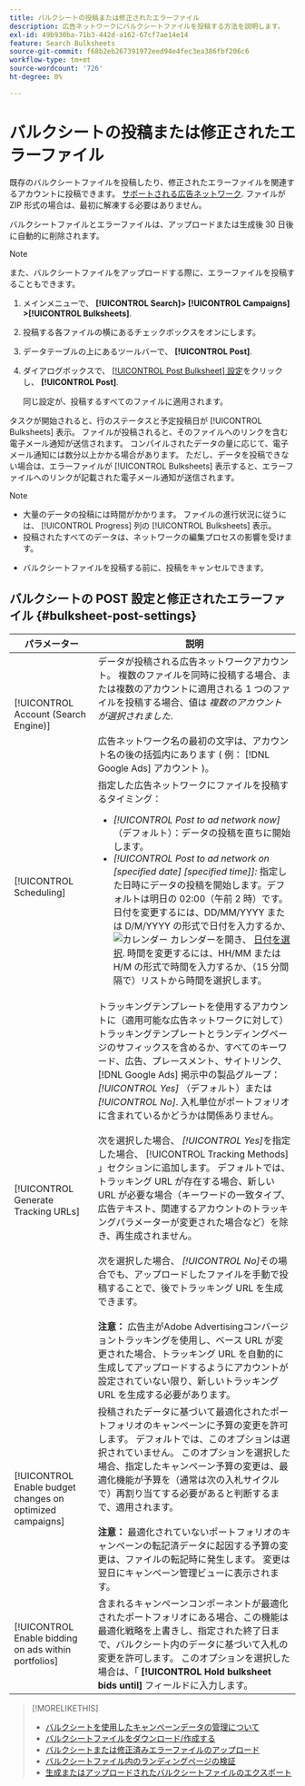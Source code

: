 ```yaml
---
title: バルクシートの投稿または修正されたエラーファイル
description: 広告ネットワークにバルクシートファイルを投稿する方法を説明します。
exl-id: 49b930ba-71b3-442d-a162-67cf7ae14e14
feature: Search Bulksheets
source-git-commit: f68b2eb267391972eed94e4fec3ea386fbf206c6
workflow-type: tm+mt
source-wordcount: '726'
ht-degree: 0%

---
```


# バルクシートの投稿または修正されたエラーファイル

既存のバルクシートファイルを投稿したり、修正されたエラーファイルを関連するアカウントに投稿できます。 [サポートされる広告ネットワーク](bulksheet-about.md#bulksheet-functionality-by-network). ファイルが ZIP 形式の場合は、最初に解凍する必要はありません。

バルクシートファイルとエラーファイルは、アップロードまたは生成後 30 日後に自動的に削除されます。

>[!NOTE]
>また、バルクシートファイルをアップロードする際に、エラーファイルを投稿することもできます。

1. メインメニューで、 **[!UICONTROL Search]> [!UICONTROL Campaigns] >[!UICONTROL Bulksheets]**.

1. 投稿する各ファイルの横にあるチェックボックスをオンにします。

1. データテーブルの上にあるツールバーで、 **[!UICONTROL Post]**.

1. ダイアログボックスで、 [[!UICONTROL Post Bulksheet] 設定](#bulksheet-post-settings)をクリックし、 **[!UICONTROL Post]**.

   同じ設定が、投稿するすべてのファイルに適用されます。

タスクが開始されると、行のステータスと予定投稿日が [!UICONTROL Bulksheets] 表示。 ファイルが投稿されると、そのファイルへのリンクを含む電子メール通知が送信されます。 コンパイルされたデータの量に応じて、電子メール通知には数分以上かかる場合があります。 ただし、データを投稿できない場合は、エラーファイルが [!UICONTROL Bulksheets] 表示すると、エラーファイルへのリンクが記載された電子メール通知が送信されます。

>[!NOTE]
>
>* 大量のデータの投稿には時間がかかります。 ファイルの進行状況に従うには、 [!UICONTROL Progress] 列の [!UICONTROL Bulksheets] 表示。
>* 投稿されたすべてのデータは、ネットワークの編集プロセスの影響を受けます。
* バルクシートファイルを投稿する前に、投稿をキャンセルできます。

## バルクシートの POST 設定と修正されたエラーファイル {#bulksheet-post-settings}

| パラメーター | 説明 |
|----|----|
| [!UICONTROL Account (Search Engine)] | データが投稿される広告ネットワークアカウント。 複数のファイルを同時に投稿する場合、または複数のアカウントに適用される 1 つのファイルを投稿する場合、値は <i>複数のアカウントが選択されました</i>.<br><br>広告ネットワーク名の最初の文字は、アカウント名の後の括弧内にあります ( 例： [!DNL Google Ads] アカウント )。 |
| [!UICONTROL Scheduling] | 指定した広告ネットワークにファイルを投稿するタイミング：<ul><li><i>[!UICONTROL Post to ad network now]</i> （デフォルト）：データの投稿を直ちに開始します。</li><li><i>[!UICONTROL Post to ad network on \[specified date\] \[specified time\]]:</i> 指定した日時にデータの投稿を開始します。デフォルトは明日の 02:00（午前 2 時）です。 日付を変更するには、DD/MM/YYYY または D/M/YYYY の形式で日付を入力するか、 ![カレンダー](assets/calendar.png "カレンダー") カレンダーを開き、 [日付を選択](/advertising.en/help/search-social-commerce/campaign-management/bulksheets/assets/calendar.png). 時間を変更するには、HH/MM または H/M の形式で時間を入力するか、（15 分間隔で）リストから時間を選択します。</li></ul> |
| [!UICONTROL Generate Tracking URLs] | トラッキングテンプレートを使用するアカウントに（適用可能な広告ネットワークに対して）トラッキングテンプレートとランディングページのサフィックスを含めるか、すべてのキーワード、広告、プレースメント、サイトリンク、 [!DNL Google Ads] 掲示中の製品グループ： <i>[!UICONTROL Yes]</i> （デフォルト）または <i>[!UICONTROL No]</i>. 入札単位がポートフォリオに含まれているかどうかは関係ありません。<br><br>次を選択した場合、 <i>[!UICONTROL Yes]</i>を指定した場合、 [!UICONTROL Tracking Methods] 」セクションに追加します。 デフォルトでは、トラッキング URL が存在する場合、新しい URL が必要な場合（キーワードの一致タイプ、広告テキスト、関連するアカウントのトラッキングパラメーターが変更された場合など）を除き、再生成されません。<br><br>次を選択した場合、 <i>[!UICONTROL No]</i>その場合でも、アップロードしたファイルを手動で投稿することで、後でトラッキング URL を生成できます。<br><br><b>注意：</b> 広告主がAdobe Advertisingコンバージョントラッキングを使用し、ベース URL が変更された場合、トラッキング URL を自動的に生成してアップロードするようにアカウントが設定されていない限り、新しいトラッキング URL を生成する必要があります。 |
| [!UICONTROL Enable budget changes on optimized campaigns] | 投稿されたデータに基づいて最適化されたポートフォリオのキャンペーンに予算の変更を許可します。 デフォルトでは、このオプションは選択されていません。 このオプションを選択した場合、指定したキャンペーン予算の変更は、最適化機能が予算を（通常は次の入札サイクルで）再割り当てする必要があると判断するまで、適用されます。<br><br><b>注意：</b> 最適化されていないポートフォリオのキャンペーンの転記済データに起因する予算の変更は、ファイルの転記時に発生します。 変更は翌日にキャンペーン管理ビューに表示されます。 |
| [!UICONTROL Enable bidding on ads within portfolios] | 含まれるキャンペーンコンポーネントが最適化されたポートフォリオにある場合、この機能は最適化戦略を上書きし、指定された終了日まで、バルクシート内のデータに基づいて入札の変更を許可します。 このオプションを選択した場合は、「 **[!UICONTROL Hold bulksheet bids until]** フィールドに入力します。 |

>[!MORELIKETHIS]
>
>* [バルクシートを使用したキャンペーンデータの管理について](bulksheet-about.md)
>* [バルクシートファイルをダウンロード/作成する](bulksheet-download.md)
>* [バルクシートまたは修正済みエラーファイルのアップロード](bulksheet-upload.md)
>* [バルクシートファイル内のランディングページの検証](bulksheet-validate-landing-pages.md)
>* [生成またはアップロードされたバルクシートファイルのエクスポート](bulksheet-export.md)
